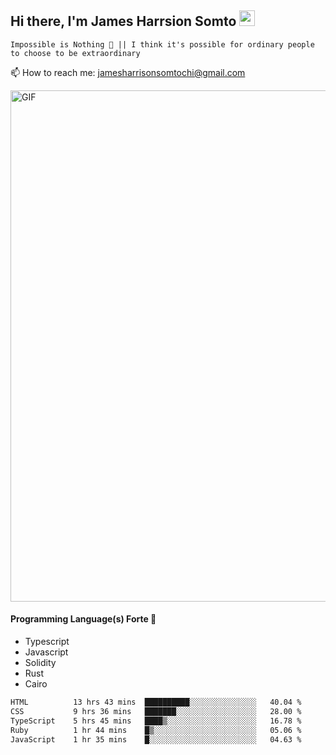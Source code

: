 ## Hi there, I'm James Harrsion Somto <img src="https://media.giphy.com/media/hvRJCLFzcasrR4ia7z/giphy.gif" width="25px">

`Impossible is Nothing 🚀 || I think it's possible for ordinary people to choose to be extraordinary`

📫 How to reach me: jamesharrisonsomtochi@gmail.com
 
<img align="center" alt="GIF" src="https://github.com/Gapur/Gapur/blob/master/coding.gif?raw=true" width="818px" height="818px" />


#### Programming Language(s) Forte 🚀
- Typescript
- Javascript
- Solidity
- Rust
- Cairo



<!--START_SECTION:waka-->

```txt
HTML          13 hrs 43 mins  ██████████░░░░░░░░░░░░░░░   40.04 %
CSS           9 hrs 36 mins   ███████░░░░░░░░░░░░░░░░░░   28.00 %
TypeScript    5 hrs 45 mins   ████▒░░░░░░░░░░░░░░░░░░░░   16.78 %
Ruby          1 hr 44 mins    █▒░░░░░░░░░░░░░░░░░░░░░░░   05.06 %
JavaScript    1 hr 35 mins    █░░░░░░░░░░░░░░░░░░░░░░░░   04.63 %
```

<!--END_SECTION:waka-->
<br />
<br />
<br />








